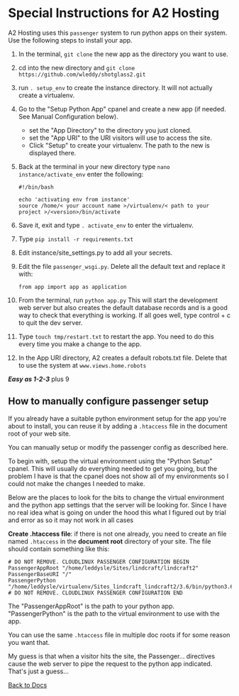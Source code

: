 # Special Instructions for A2 Hosting

A2 Hosting uses this `passenger` system to run python apps on their system. Use the following steps to install your app.

1. In the terminal, `git clone` the new app as the directory you want to use.
2. cd into the new directory and `git clone https://github.com/wleddy/shotglass2.git`
3. run `. setup_env` to create the instance directory. It will not actually create a virtualenv.
4. Go to the "Setup Python App" cpanel and create a new app (if needed. See Manual Configuration below).  
    * set the "App Directory" to the directory you just cloned.
    * set the "App URI" to the URI visitors will use to access the site.
    * Click "Setup" to create your virtualenv. The path to the new is displayed there.
5. Back at the terminal in your new directory type `nano instance/activate_env` enter the following: 
 
    ```
    #!/bin/bash

    echo 'activating env from instance'
    source /home/< your account name >/virtualenv/< path to your project >/<version>/bin/activate
    ```

6. Save it, exit and type `. activate_env` to enter the virtualenv.
7. Type `pip install -r requirements.txt`
8. Edit instance/site_settings.py to add all your secrets.
9. Edit the file `passenger_wsgi.py`. Delete all the default text and replace it with:

    `from app import app as application`
    
10. From the terminal, run `python app.py` This will start the development web server but also creates the default 
database records and is a good way to check that 
everything is working. If all goes well, type control + c to quit the dev server.
11. Type `touch tmp/restart.txt` to restart the app. You need to do this every time you make a change to the app.
12. In the App URI directory, A2 creates a default robots.txt file. Delete that to use the system at `www.views.home.robots`

***Easy as 1-2-3*** plus 9

## How to manually configure passenger setup

If you already have a suitable python environment setup for the app you're about to install, you can reuse it by adding 
a `.htaccess` file in the document root of your web site.

You can manually setup or modify the passenger config as described here.

To begin with, setup the virtual environment using the  "Python Setup" cpanel. This will usually do everything needed to get you going, 
but the problem I have is that the cpanel does not show all of my environments so I could not make the changes I needed to make.

Below are the places to look for the bits to change the virtual environment and the python app settings that the server
will be looking for. Since I have no real idea what is going on under the hood this what I figured out by trial and error
as so it may not work in all cases

__Create .htaccess file__: if there is not one already, you need to create an file named `.htaccess` in the **document root** 
directory of your site. The file should contain something like this:

```
# DO NOT REMOVE. CLOUDLINUX PASSENGER CONFIGURATION BEGIN
PassengerAppRoot "/home/leddysle/Sites/lindcraft/lindcraft2"
PassengerBaseURI "/"
PassengerPython "/home/leddysle/virtualenv/Sites_lindcraft_lindcraft2/3.6/bin/python3.6"
# DO NOT REMOVE. CLOUDLINUX PASSENGER CONFIGURATION END

```

The "PassengerAppRoot" is the path to your python app. "PassengerPython" is the path to the virtual environment to use with
the app.

You can use the same `.htaccess` file in multiple doc roots if for some reason you want that.

My guess is that when a visitor hits the site, the Passenger... directives cause the web server to pipe the request to the 
python app indicated. That's just a guess...

[Back to Docs](/docs/shotglass2/README.md)
